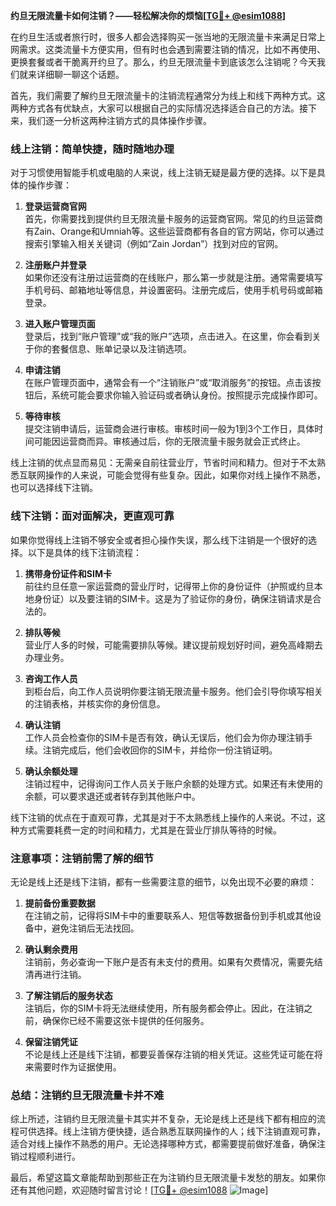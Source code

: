**约旦无限流量卡如何注销？——轻松解决你的烦恼[[TG💪+ @esim1088](https://t.me/s/esim1088)]**

在约旦生活或者旅行时，很多人都会选择购买一张当地的无限流量卡来满足日常上网需求。这类流量卡方便实用，但有时也会遇到需要注销的情况，比如不再使用、更换套餐或者干脆离开约旦了。那么，约旦无限流量卡到底该怎么注销呢？今天我们就来详细聊一聊这个话题。

首先，我们需要了解约旦无限流量卡的注销流程通常分为线上和线下两种方式。这两种方式各有优缺点，大家可以根据自己的实际情况选择适合自己的方法。接下来，我们逐一分析这两种注销方式的具体操作步骤。

### 线上注销：简单快捷，随时随地办理

对于习惯使用智能手机或电脑的人来说，线上注销无疑是最方便的选择。以下是具体的操作步骤：

1. **登录运营商官网**  
   首先，你需要找到提供约旦无限流量卡服务的运营商官网。常见的约旦运营商有Zain、Orange和Umniah等。这些运营商都有各自的官方网站，你可以通过搜索引擎输入相关关键词（例如“Zain Jordan”）找到对应的官网。

2. **注册账户并登录**  
   如果你还没有注册过运营商的在线账户，那么第一步就是注册。通常需要填写手机号码、邮箱地址等信息，并设置密码。注册完成后，使用手机号码或邮箱登录。

3. **进入账户管理页面**  
   登录后，找到“账户管理”或“我的账户”选项，点击进入。在这里，你会看到关于你的套餐信息、账单记录以及注销选项。

4. **申请注销**  
   在账户管理页面中，通常会有一个“注销账户”或“取消服务”的按钮。点击该按钮后，系统可能会要求你输入验证码或者确认身份。按照提示完成操作即可。

5. **等待审核**  
   提交注销申请后，运营商会进行审核。审核时间一般为1到3个工作日，具体时间可能因运营商而异。审核通过后，你的无限流量卡服务就会正式终止。

线上注销的优点显而易见：无需亲自前往营业厅，节省时间和精力。但对于不太熟悉互联网操作的人来说，可能会觉得有些复杂。因此，如果你对线上操作不熟悉，也可以选择线下注销。

### 线下注销：面对面解决，更直观可靠

如果你觉得线上注销不够安全或者担心操作失误，那么线下注销是一个很好的选择。以下是具体的线下注销流程：

1. **携带身份证件和SIM卡**  
   前往约旦任意一家运营商的营业厅时，记得带上你的身份证件（护照或约旦本地身份证）以及要注销的SIM卡。这是为了验证你的身份，确保注销请求是合法的。

2. **排队等候**  
   营业厅人多的时候，可能需要排队等候。建议提前规划好时间，避免高峰期去办理业务。

3. **咨询工作人员**  
   到柜台后，向工作人员说明你要注销无限流量卡服务。他们会引导你填写相关的注销表格，并核实你的身份信息。

4. **确认注销**  
   工作人员会检查你的SIM卡是否有效，确认无误后，他们会为你办理注销手续。注销完成后，他们会收回你的SIM卡，并给你一份注销证明。

5. **确认余额处理**  
   注销过程中，记得询问工作人员关于账户余额的处理方式。如果还有未使用的余额，可以要求退还或者转存到其他账户中。

线下注销的优点在于直观可靠，尤其是对于不太熟悉线上操作的人来说。不过，这种方式需要耗费一定的时间和精力，尤其是在营业厅排队等待的时候。

### 注意事项：注销前需了解的细节

无论是线上还是线下注销，都有一些需要注意的细节，以免出现不必要的麻烦：

1. **提前备份重要数据**  
   在注销之前，记得将SIM卡中的重要联系人、短信等数据备份到手机或其他设备中，避免注销后无法找回。

2. **确认剩余费用**  
   注销前，务必查询一下账户是否有未支付的费用。如果有欠费情况，需要先结清再进行注销。

3. **了解注销后的服务状态**  
   注销后，你的SIM卡将无法继续使用，所有服务都会停止。因此，在注销之前，确保你已经不需要这张卡提供的任何服务。

4. **保留注销凭证**  
   不论是线上还是线下注销，都要妥善保存注销的相关凭证。这些凭证可能在将来需要时作为证据使用。

### 总结：注销约旦无限流量卡并不难

综上所述，注销约旦无限流量卡其实并不复杂，无论是线上还是线下都有相应的流程可供选择。线上注销方便快捷，适合熟悉互联网操作的人；线下注销直观可靠，适合对线上操作不熟悉的用户。无论选择哪种方式，都需要提前做好准备，确保注销过程顺利进行。

最后，希望这篇文章能帮助到那些正在为注销约旦无限流量卡发愁的朋友。如果你还有其他问题，欢迎随时留言讨论！[[TG💪+ @esim1088](https://t.me/s/esim1088) ![Image](https://i.postimg.cc/4NQfJmqS/Snipaste-2025-05-13-00-14-12.png)]